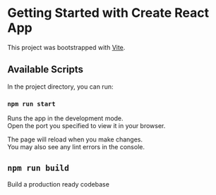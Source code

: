 # Getting Started with Create React App

This project was bootstrapped with [Vite](vitejs.dev).

## Available Scripts

In the project directory, you can run:

### `npm run start`

Runs the app in the development mode.\
Open the port you specified to view it in your browser.

The page will reload when you make changes.\
You may also see any lint errors in the console.

## `npm run build`

Build a production ready codebase